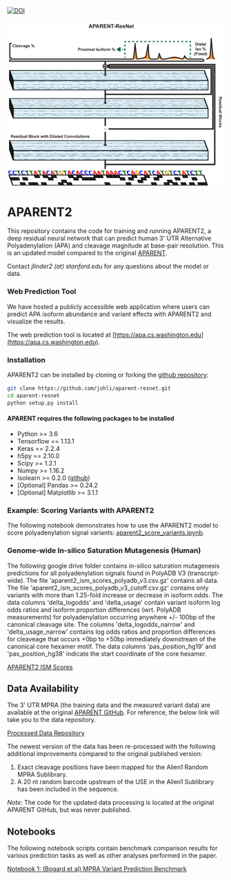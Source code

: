 [![DOI](https://www.zenodo.org/badge/357736760.svg)](https://www.zenodo.org/badge/latestdoi/357736760)

![APARENT2 Logo](https://github.com/johli/aparent-resnet/blob/master/aparent_resnet_logo.png?raw=true)

# APARENT2
This repository contains the code for training and running APARENT2, a deep residual neural network that can predict human 3' UTR Alternative Polyadenylation (APA) and cleavage magnitude at base-pair resolution. This is an updated model compared to the original [APARENT](https://github.com/johli/aparent).

Contact *jlinder2 (at) stanford.edu* for any questions about the model or data.

### Web Prediction Tool
We have hosted a publicly accessible web application where users can predict APA isoform abundance and variant effects with APARENT2 and visualize the results.

The web prediction tool is located at [https://apa.cs.washington.edu](https://apa.cs.washington.edu).

### Installation
APARENT2 can be installed by cloning or forking the [github repository](https://github.com/johli/aparent-resnet.git):
```sh
git clone https://github.com/johli/aparent-resnet.git
cd aparent-resnet
python setup.py install
```

#### APARENT requires the following packages to be installed
- Python >= 3.6
- Tensorflow == 1.13.1
- Keras == 2.2.4
- h5py == 2.10.0
- Scipy >= 1.2.1
- Numpy >= 1.16.2
- Isolearn >= 0.2.0 ([github](https://github.com/johli/isolearn.git))
- [Optional] Pandas >= 0.24.2
- [Optional] Matplotlib >= 3.1.1

### Example: Scoring Variants with APARENT2
The following notebook demonstrates how to use the APARENT2 model to score polyadenylation signal variants: [aparent2_score_variants.ipynb](https://github.com/johli/aparent-resnet/blob/master/examples/aparent2_score_variants.ipynb).

### Genome-wide In-silico Saturation Mutagenesis (Human)
The following google drive folder contains in-silico saturation mutagenesis predictions for all polyadenylation signals found in PolyADB V3 (transcript-wide). The file 'aparent2_ism_scores_polyadb_v3.csv.gz' contains all data. The file 'aparent2_ism_scores_polyadb_v3_cutoff.csv.gz' contains only variants with more than 1.25-fold increase or decrease in isoform odds. The data columns 'delta_logodds' and 'delta_usage' contain variant isoform log odds ratios and isoform proportion differences (wrt. PolyADB measurements) for polyadenylation occurring anywhere +/- 100bp of the canonical cleavage site. The columns 'delta_logodds_narrow' and 'delta_usage_narrow' contains log odds ratios and proportion differences for cleaveage that occurs +0bp to +50bp immediately downstream of the canonical core hexamer motif. The data columns 'pas_position_hg19' and 'pas_position_hg38' indicate the start coordinate of the core hexamer.

[APARENT2 ISM Scores](https://drive.google.com/open?id=1rg7VHKBM19iFIruzDgQ4BtUVqgcjypxu)<br/>

## Data Availability
The 3' UTR MPRA (the training data and the measured variant data) are available at the original [APARENT GitHub](https://github.com/johli/aparent). For reference, the below link will take you to the data repository.

[Processed Data Repository](https://drive.google.com/drive/folders/10FS2AQh3RzLccdH9uWX1CwuDHrRRLqli?usp=sharing)<br/>

The newest version of the data has been re-processed with the following additional improvements compared to the original published version:
1. Exact cleavage positions have been mapped for the Alien1 Random MPRA Sublibrary.
2. A 20 nt random barcode upstream of the USE in the Alien1 Sublibrary has been included in the sequence.

*Note*: The code for the updated data processing is located at the original APARENT GitHub, but was never published.

## Notebooks
The following notebook scripts contain benchmark comparison results for various prediction tasks as well as other analyses performed in the paper.

[Notebook 1: (Bogard et al) MPRA Variant Prediction Benchmark](https://nbviewer.jupyter.org/github/johli/aparent-resnet/blob/master/analysis/seelig_variants/apa_variant_prediction_benchmark.ipynb)<br/>
